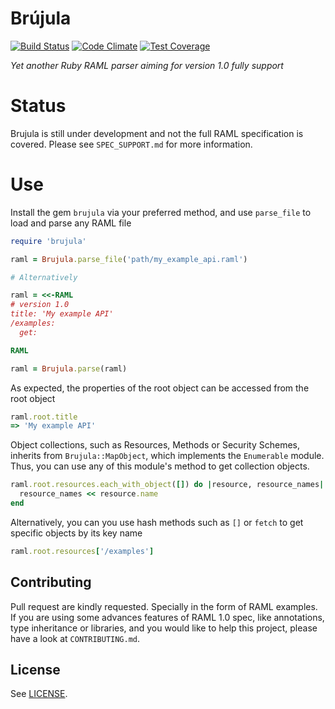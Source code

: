 Brújula
========

[![Build Status](https://travis-ci.org/nogates/brujula.svg?branch=master)](https://travis-ci.org/nogates/brujula)
[![Code Climate](https://codeclimate.com/github/nogates/brujula/badges/gpa.svg)](https://codeclimate.com/github/nogates/brujula)
[![Test Coverage](https://codeclimate.com/github/nogates/brujula/badges/coverage.svg)](https://codeclimate.com/github/nogates/brujula/coverage)

_Yet another Ruby RAML parser aiming for version 1.0 fully support_

# Status

Brujula is still under development and not the full RAML specification is covered. Please see `SPEC_SUPPORT.md` for more information.

# Use

Install the gem `brujula` via your preferred method, and use `parse_file` to load and parse any RAML file

```ruby
require 'brujula'

raml = Brujula.parse_file('path/my_example_api.raml')

# Alternatively

raml = <<-RAML
# version 1.0
title: 'My example API'
/examples:
  get:

RAML

raml = Brujula.parse(raml)
```

As expected, the properties of the root object can be accessed from the root object

```ruby
raml.root.title
=> 'My example API'
```

Object collections, such as Resources, Methods or Security Schemes, inherits from `Brujula::MapObject`, which implements the `Enumerable` module. Thus, you can use any of this module's method to get collection objects.

```ruby
raml.root.resources.each_with_object([]) do |resource, resource_names|
  resource_names << resource.name
end
```

Alternatively, you can you use hash methods such as `[]` or `fetch` to get specific objects by its key name

```ruby
raml.root.resources['/examples']
```


## Contributing

Pull request are kindly requested. Specially in the form of RAML examples. If you are using some advances features of RAML 1.0 spec, like annotations, type inheritance or libraries, and you would like to help this project, please have a look at `CONTRIBUTING.md`.

## License

See [LICENSE](https://raw.githubusercontent.com/lonelyplanet/brujula/master/LICENSE).
